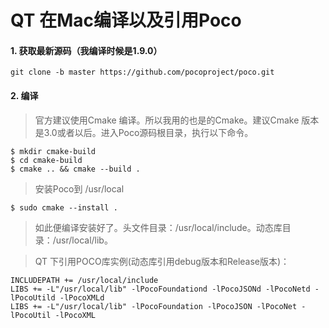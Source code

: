 # QT 在Mac编译以及引用Poco

#### 1. 获取最新源码（我编译时候是1.9.0）

```
git clone -b master https://github.com/pocoproject/poco.git
```

#### 2. 编译
> 官方建议使用Cmake 编译。所以我用的也是的Cmake。建议Cmake 版本是3.0或者以后。进入Poco源码根目录，执行以下命令。

```
$ mkdir cmake-build
$ cd cmake-build
$ cmake .. && cmake --build .
```

> 安装Poco到 /usr/local

```
$ sudo cmake --install .
```

> 如此便编译安装好了。头文件目录：/usr/local/include。动态库目录：/usr/local/lib。

> QT 下引用POCO库实例(动态库引用debug版本和Release版本)：

```
INCLUDEPATH += /usr/local/include
LIBS += -L"/usr/local/lib" -lPocoFoundationd -lPocoJSONd -lPocoNetd -lPocoUtild -lPocoXMLd
LIBS += -L"/usr/local/lib" -lPocoFoundation -lPocoJSON -lPocoNet -lPocoUtil -lPocoXML
```
